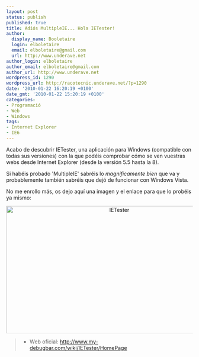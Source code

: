 ```yaml
---
layout: post
status: publish
published: true
title: Adiós MultipleIE... Hola IETester!
author:
  display_name: Booletaire
  login: elboletaire
  email: elboletaire@gmail.com
  url: http://www.underave.net
author_login: elboletaire
author_email: elboletaire@gmail.com
author_url: http://www.underave.net
wordpress_id: 1290
wordpress_url: http://racotecnic.underave.net/?p=1290
date: '2010-01-22 16:20:19 +0100'
date_gmt: '2010-01-22 15:20:19 +0100'
categories:
- Programació
- Web
- Windows
tags:
- Internet Explorer
- IE6
---
```

<p>Acabo de descubrir IETester, una aplicación para Windows (compatible con todas sus versiones) con la que podéis comprobar cómo se ven vuestras webs desde Internet Explorer (desde la versión 5.5 hasta la 8).</p>
<p>Si habéis probado 'MultipleIE' sabréis lo <em>magníficamente bien</em> que va y probablemente también sabréis que dejó de funcionar con Windows Vista.</p>
<p>No me enrollo más, os dejo aquí una imagen y el enlace para que lo probéis ya mismo:</p>
<p style="text-align: center;"><a href="http://www.my-debugbar.com/wiki/uploads/IETester/ietester-0.3.png" target="_blank"><img class="aligncenter" title="IETester" src="http://www.my-debugbar.com/wiki/uploads/IETester/ietester-0.3.png" alt="IETester" width="595" height="344" /></a></p>
<blockquote>
<ul>
<li>Web oficial: <a href="http://www.my-debugbar.com/wiki/IETester/HomePage" target="_blank" rel="nofollow">http://www.my-debugbar.com/wiki/IETester/HomePage</a></li>
</ul>
</blockquote>
